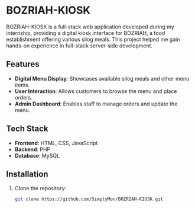 # BOZRIAH-KIOSK

BOZRIAH-KIOSK is a full-stack web application developed during my internship, providing a digital kiosk interface for BOZRIAH, a food establishment offering various silog meals. This project helped me gain hands-on experience in full-stack server-side development.

## Features

- **Digital Menu Display**: Showcases available silog meals and other menu items.
- **User Interaction**: Allows customers to browse the menu and place orders.
- **Admin Dashboard**: Enables staff to manage orders and update the menu.

## Tech Stack

- **Frontend**: HTML, CSS, JavaScript
- **Backend**: PHP
- **Database**: MySQL

## Installation

1. Clone the repository:

   ```bash
   git clone https://github.com/SimplyMon/BOZRIAH-KIOSK.git
